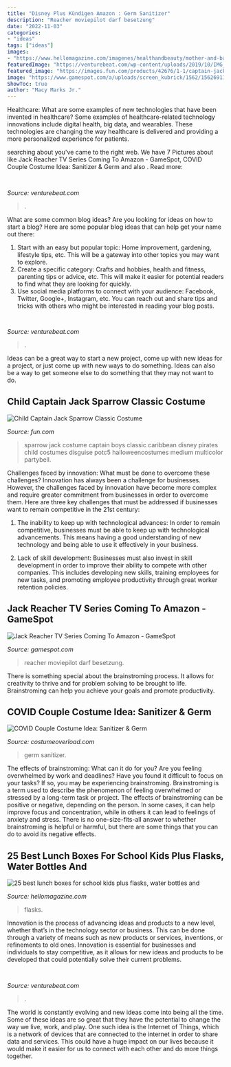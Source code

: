 ```yaml
---
title: "Disney Plus Kündigen Amazon : Germ Sanitizer"
description: "Reacher moviepilot darf besetzung"
date: "2022-11-03"
categories:
- "ideas"
tags: ["ideas"]
images:
- "https://www.hellomagazine.com/imagenes/healthandbeauty/mother-and-baby/2020081195174/best-kids-lunch-boxes-flasks-for-school/0-456-30/minecraft-lunch-box-z.jpg"
featuredImage: "https://venturebeat.com/wp-content/uploads/2019/10/IMG_2313D-e1572529403907.jpeg"
featured_image: "https://images.fun.com/products/42676/1-1/captain-jack-sparrow-child-classic-costume.jpg"
image: "https://www.gamespot.com/a/uploads/screen_kubrick/1562/15626911/3624812-untitled-1.jpg"
ShowToc: true
author: "Macy Marks Jr."
---
```



Healthcare: What are some examples of new technologies that have been invented in healthcare?
Some examples of healthcare-related technology innovations include digital health, big data, and wearables. These technologies are changing the way healthcare is delivered and providing a more personalized experience for patients.

	

		
searching about  you've came to the right web. We have 7 Pictures about  like Jack Reacher TV Series Coming To Amazon - GameSpot, COVID Couple Costume Idea: Sanitizer &amp; Germ and also . Read more:
		
    
## 

<img loading=lazy src="https://venturebeat.com/wp-content/uploads/2019/10/IMG_2313D-e1572529403907.jpeg" onerror="this.onerror=null;this.src='https://tse1.mm.bing.net/th?id=OIP.9w9Ddnl15PIqkIcPvx4CngHaDt&amp;pid=15.1';" alt="">

_Source: venturebeat.com_

>. 

	

What are some common blog ideas?
Are you looking for ideas on how to start a blog? Here are some popular blog ideas that can help get your name out there: 
1. Start with an easy but popular topic: Home improvement, gardening, lifestyle tips, etc. This will be a gateway into other topics you may want to explore.
2. Create a specific category: Crafts and hobbies, health and fitness, parenting tips or advice, etc. This will make it easier for potential readers to find what they are looking for quickly.
3. Use social media platforms to connect with your audience: Facebook, Twitter, Google+, Instagram, etc. You can reach out and share tips and tricks with others who might be interested in reading your blog posts.

    
## 

<img loading=lazy src="https://venturebeat.com/wp-content/uploads/2017/08/netflix_logo.png?w=800" onerror="this.onerror=null;this.src='https://tse3.mm.bing.net/th?id=OIP.dzrdIPuyiZl9ttMEJQt71AHaDt&amp;pid=15.1';" alt="">

_Source: venturebeat.com_

>. 

	

Ideas can be a great way to start a new project, come up with new ideas for a project, or just come up with new ways to do something. Ideas can also be a way to get someone else to do something that they may not want to do.

    
## Child Captain Jack Sparrow Classic Costume

<img loading=lazy src="https://images.fun.com/products/42676/1-1/captain-jack-sparrow-child-classic-costume.jpg" onerror="this.onerror=null;this.src='https://tse1.mm.bing.net/th?id=OIP.hCAmYnebpVe6S42k8fZYQAHaKl&amp;pid=15.1';" alt="Child Captain Jack Sparrow Classic Costume">

_Source: fun.com_

>sparrow jack costume captain boys classic caribbean disney pirates child costumes disguise potc5 halloweencostumes medium multicolor partybell. 

	

Challenges faced by innovation: What must be done to overcome these challenges?
Innovation has always been a challenge for businesses. However, the challenges faced by innovation have become more complex and require greater commitment from businesses in order to overcome them. Here are three key challenges that must be addressed if businesses want to remain competitive in the 21st century:
1. The inability to keep up with technological advances: In order to remain competitive, businesses must be able to keep up with technological advancements. This means having a good understanding of new technology and being able to use it effectively in your business.

2. Lack of skill development: Businesses must also invest in skill development in order to improve their ability to compete with other companies. This includes developing new skills, training employees for new tasks, and promoting employee productivity through great worker retention policies.


    
## Jack Reacher TV Series Coming To Amazon - GameSpot

<img loading=lazy src="https://www.gamespot.com/a/uploads/screen_kubrick/1562/15626911/3624812-untitled-1.jpg" onerror="this.onerror=null;this.src='https://tse2.mm.bing.net/th?id=OIP.3WuWgsul_I40ms-65Ub7JQHaEK&amp;pid=15.1';" alt="Jack Reacher TV Series Coming To Amazon - GameSpot">

_Source: gamespot.com_

>reacher moviepilot darf besetzung. 

	

There is something special about the brainstroming process. It allows for creativity to thrive and for problem solving to be brought to life. Brainstroming can help you achieve your goals and promote productivity.

    
## COVID Couple Costume Idea: Sanitizer &amp; Germ

<img loading=lazy src="https://www.costumeoverload.com/assets/social/2/post/tw-5176.jpg" onerror="this.onerror=null;this.src='https://tse4.mm.bing.net/th?id=OIP.VyI7JQzSdivJhAt8nsbstgHaEK&amp;pid=15.1';" alt="COVID Couple Costume Idea: Sanitizer &amp; Germ">

_Source: costumeoverload.com_

>germ sanitizer. 

	

The effects of brainstroming: What can it do for you?
Are you feeling overwhelmed by work and deadlines? Have you found it difficult to focus on your tasks? If so, you may be experiencing brainstroming. Brainstroming is a term used to describe the phenomenon of feeling overwhelmed or stressed by a long-term task or project. The effects of brainstroming can be positive or negative, depending on the person. In some cases, it can help improve focus and concentration, while in others it can lead to feelings of anxiety and stress. There is no one-size-fits-all answer to whether brainstroming is helpful or harmful, but there are some things that you can do to avoid its negative effects.

    
## 25 Best Lunch Boxes For School Kids Plus Flasks, Water Bottles And

<img loading=lazy src="https://www.hellomagazine.com/imagenes/healthandbeauty/mother-and-baby/2020081195174/best-kids-lunch-boxes-flasks-for-school/0-456-30/minecraft-lunch-box-z.jpg" onerror="this.onerror=null;this.src='https://tse4.mm.bing.net/th?id=OIP.m4sbxqCYwnFAB0-zKn9ExgHaGS&amp;pid=15.1';" alt="25 best lunch boxes for school kids plus flasks, water bottles and">

_Source: hellomagazine.com_

>flasks. 

	

Innovation is the process of advancing ideas and products to a new level, whether that’s in the technology sector or business. This can be done through a variety of means such as new products or services, inventions, or refinements to old ones. Innovation is essential for businesses and individuals to stay competitive, as it allows for new ideas and products to be developed that could potentially solve their current problems.

    
## 

<img loading=lazy src="https://venturebeat.com/wp-content/uploads/2018/01/zac41361_rgb.jpg?w=800" onerror="this.onerror=null;this.src='https://tse4.mm.bing.net/th?id=OIP.J2ZubWp3pAFTO0RZTCCAuQHaE7&amp;pid=15.1';" alt="">

_Source: venturebeat.com_

>. 

	

The world is constantly evolving and new ideas come into being all the time. Some of these ideas are so great that they have the potential to change the way we live, work, and play. One such idea is the Internet of Things, which is a network of devices that are connected to the internet in order to share data and services. This could have a huge impact on our lives because it would make it easier for us to connect with each other and do more things together.

